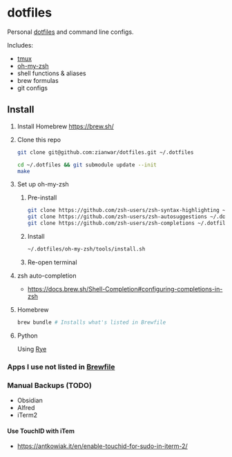 # dotfiles

Personal [dotfiles](https://www.quora.com/What-are-dotfiles) and command line configs.

Includes:

- [tmux](https://github.com/gpakosz/.tmux)
- [oh-my-zsh](https://github.com/ohmyzsh/ohmyzsh)
- shell functions & aliases
- brew formulas
- git configs

## Install

1. Install Homebrew
   https://brew.sh/
2. Clone this repo

   ```bash
   git clone git@github.com:zianwar/dotfiles.git ~/.dotfiles

   cd ~/.dotfiles && git submodule update --init
   make
   ```

3. Set up oh-my-zsh

   1. Pre-install
      ```bash
      git clone https://github.com/zsh-users/zsh-syntax-highlighting ~/.dotfiles/oh-my-zsh/custom/plugins/zsh-syntax-highlighting
      git clone https://github.com/zsh-users/zsh-autosuggestions ~/.dotfiles/oh-my-zsh/custom/plugins/zsh-autosuggestions
      git clone https://github.com/zsh-users/zsh-completions ~/.dotfiles/oh-my-zsh/custom/plugins/zsh-completions
      ```
   2. Install
      ```bash
      ~/.dotfiles/oh-my-zsh/tools/install.sh
      ```
   3. Re-open terminal

4. zsh auto-completion

   - https://docs.brew.sh/Shell-Completion#configuring-completions-in-zsh

5. Homebrew
   ```bash
   brew bundle # Installs what's listed in Brewfile
   ```
6. Python

   Using [Rye](https://github.com/astral-sh/rye)

### Apps I use not listed in [Brewfile](./Brewfile)

### Manual Backups (TODO)

- Obsidian
- Alfred
- iTerm2

#### Use TouchID with iTem

- https://antkowiak.it/en/enable-touchid-for-sudo-in-iterm-2/
